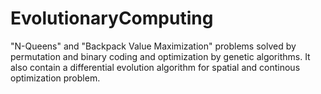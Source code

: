 # EvolutionaryComputing
"N-Queens" and "Backpack Value Maximization" problems solved by permutation and binary coding and optimization by genetic algorithms. It also contain a differential evolution algorithm for spatial and continous optimization problem.
